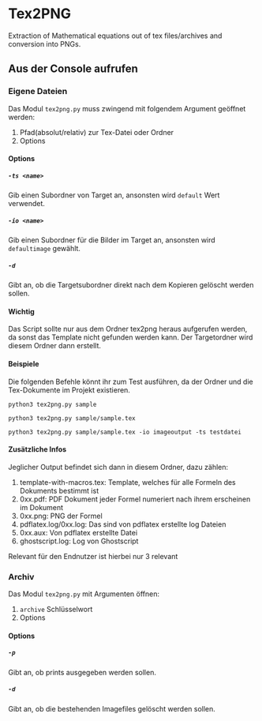 # Tex2PNG

Extraction of Mathematical equations out of tex files/archives and conversion into PNGs. 

## Aus der Console aufrufen

### Eigene Dateien
Das Modul ```tex2png.py``` muss zwingend mit folgendem Argument geöffnet werden:
1. Pfad(absolut/relativ) zur Tex-Datei oder Ordner
2. Options

#### Options
##### ```-ts <name>```
Gib einen Subordner von Target an, ansonsten wird ```default``` Wert verwendet.
##### ```-io <name>```
Gib einen Subordner für die Bilder im Target an, ansonsten wird ```defaultimage``` gewählt.
##### ```-d```
Gibt an, ob die Targetsubordner direkt nach dem Kopieren gelöscht werden sollen.

#### Wichtig
Das Script sollte nur aus dem Ordner tex2png heraus aufgerufen werden, da sonst das Template nicht gefunden werden kann.
Der Targetordner wird diesem Ordner dann erstellt.

#### Beispiele
Die folgenden Befehle könnt ihr zum Test ausführen, da der Ordner und die Tex-Dokumente im Projekt existieren.

```
python3 tex2png.py sample
```

```
python3 tex2png.py sample/sample.tex
```

```
python3 tex2png.py sample/sample.tex -io imageoutput -ts testdatei
```


#### Zusätzliche Infos

Jeglicher Output befindet sich dann in diesem Ordner, dazu zählen:
1. template-with-macros.tex: Template, welches für alle Formeln des Dokuments bestimmt ist
2. 0xx.pdf: PDF Dokument jeder Formel numeriert nach ihrem erscheinen im Dokument
3. 0xx.png: PNG der Formel
4. pdflatex.log/0xx.log: Das sind von pdflatex erstellte log Dateien
5. 0xx.aux: Von pdflatex erstellte Datei
6. ghostscript.log: Log von Ghostscript

Relevant für den Endnutzer ist hierbei nur 3 relevant


### Archiv
Das Modul ```tex2png.py``` mit Argumenten öffnen:
1. ```archive``` Schlüsselwort
2. Options

#### Options
##### ```-p```
Gibt an, ob prints ausgegeben werden sollen.

##### ```-d```
Gibt an, ob die bestehenden Imagefiles gelöscht werden sollen.
